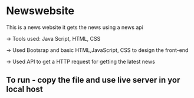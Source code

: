 # Newswebsite
This is a news website it gets the news using a news api


-> Tools used: Java Script, HTML, CSS

-> Used Bootsrap and basic HTML,JavaScript, CSS to design the front-end

-> Used API to get a HTTP request for getting the latest news


## To run - copy the file and use live server in yor local host



